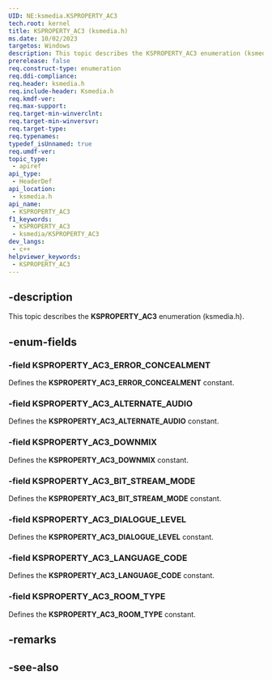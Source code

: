 ```yaml
---
UID: NE:ksmedia.KSPROPERTY_AC3
tech.root: kernel
title: KSPROPERTY_AC3 (ksmedia.h)
ms.date: 10/02/2023
targetos: Windows
description: This topic describes the KSPROPERTY_AC3 enumeration (ksmedia.h).
prerelease: false
req.construct-type: enumeration
req.ddi-compliance: 
req.header: ksmedia.h
req.include-header: Ksmedia.h
req.kmdf-ver: 
req.max-support: 
req.target-min-winverclnt: 
req.target-min-winversvr: 
req.target-type: 
req.typenames: 
typedef_isUnnamed: true
req.umdf-ver: 
topic_type:
 - apiref
api_type:
 - HeaderDef
api_location:
 - ksmedia.h
api_name:
 - KSPROPERTY_AC3
f1_keywords:
 - KSPROPERTY_AC3
 - ksmedia/KSPROPERTY_AC3
dev_langs:
 - c++
helpviewer_keywords:
 - KSPROPERTY_AC3
---
```


## -description

This topic describes the **KSPROPERTY_AC3** enumeration (ksmedia.h).

## -enum-fields

### -field KSPROPERTY_AC3_ERROR_CONCEALMENT

Defines the **KSPROPERTY_AC3_ERROR_CONCEALMENT** constant.

### -field KSPROPERTY_AC3_ALTERNATE_AUDIO

Defines the **KSPROPERTY_AC3_ALTERNATE_AUDIO** constant.

### -field KSPROPERTY_AC3_DOWNMIX

Defines the **KSPROPERTY_AC3_DOWNMIX** constant.

### -field KSPROPERTY_AC3_BIT_STREAM_MODE

Defines the **KSPROPERTY_AC3_BIT_STREAM_MODE** constant.

### -field KSPROPERTY_AC3_DIALOGUE_LEVEL

Defines the **KSPROPERTY_AC3_DIALOGUE_LEVEL** constant.

### -field KSPROPERTY_AC3_LANGUAGE_CODE

Defines the **KSPROPERTY_AC3_LANGUAGE_CODE** constant.

### -field KSPROPERTY_AC3_ROOM_TYPE

Defines the **KSPROPERTY_AC3_ROOM_TYPE** constant.

## -remarks

## -see-also
